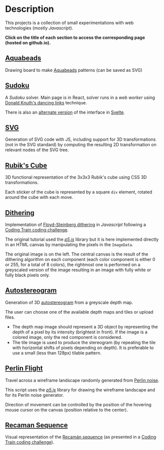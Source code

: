 # Description

This projects is a collection of small experimentations with web technologies (mostly *Javascript*).

**Click on the title of each section to access the corresponding page (hosted on github.io).**

## [Aquabeads](https://vpoupet.github.io/playground/aquabeads/index.html)

Drawing board to make [Aquabeads](https://www.aquabeadsart.com) patterns (can be saved as SVG)

## [Sudoku](https://vpoupet.github.io/playground/sudoku/index.html)

A *Sudoku* solver. Main page is in React, solver runs in a *web worker* using
[Donald Knuth's dancing links](https://arxiv.org/abs/cs/0011047) technique.

There is also an [alternate version](https://vpoupet.github.io/playground/sudoku/public/) of the interface in
[Svelte](https://svelte.dev/).

## [SVG](https://vpoupet.github.io/playground/svg/index.html)

Generation of SVG code with JS, including support for 3D transformations (not in the SVG standard) by computing the 
resulting 2D transformation on relevant nodes of the SVG tree.

## [Rubik's Cube](https://vpoupet.github.io/playground/cube/index.html)

3D functional representation of the 3x3x3 Rubik's cube using CSS 3D transformations.

Each sticker of the cube is represented by a square `div` element, rotated around the cube with each move. 

## [Dithering](https://vpoupet.github.io/playground/dithering/index.html)

Implementation of [Floyd-Steinberg dithering](https://en.wikipedia.org/wiki/Floyd%E2%80%93Steinberg_dithering) in
*Javascript* following a [Coding Train coding challenge](https://www.youtube.com/watch?v=0L2n8Tg2FwI).

The original tutorial used the [*p5.js*](https://p5js.org/) library but it is here implemented directly in an HTML
canvas by manipulating the pixels in the `ImageData`.

The original image is on the left. The central canvas is the result of the dithering algorithm on each component
(each color component is either 0 or 255, for a total of 8 colors), the rightmost one is performed on a greyscaled
version of the image resulting in an image with fully white or fully black pixels only.


## [Autostereogram](https://vpoupet.github.io/playground/stereogram/index.html)

Generation of 3D [autostereogram](https://en.wikipedia.org/wiki/Autostereogram) from a greyscale depth map.

The user can choose one of the available depth maps and tiles or upload files.

* The depth map image should represent a 3D object by representing the depth of a pixel by its intensity (brightest in 
front). If the image is a colored image, only the red component is considered.
* The tile image is used to produce the stereogram (by repeating the tile with horizontal shifts of pixels depending 
on depth). It is preferable to use a small (less than 128px) tilable pattern.


## [Perlin Flight](https://vpoupet.github.io/playground/flight/index.html)

Travel across a wireframe landscape randomly generated from [Perlin noise](https://en.wikipedia.org/wiki/Perlin_noise).

This script uses the [*p5.js*](https://p5js.org/) library for drawing the wireframe landscape and for its Perlin noise
generator.

Direction of movement can be controlled by the position of the hovering mouse cursor on the canvas (position relative
to the center).

## [Recaman Sequence](https://vpoupet.github.io/playground/recaman/index.html)

Visual representation of the [Recamán sequence](https://oeis.org/A005132) (as presented in a [Coding Train coding 
challenge](https://www.youtube.com/watch?v=DhFZfzOvNTU)).
